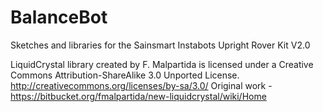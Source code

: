# BalanceBot
Sketches and libraries for the Sainsmart Instabots Upright Rover Kit V2.0

LiquidCrystal library created by F. Malpartida is licensed under a Creative Commons Attribution-ShareAlike 3.0 Unported License. http://creativecommons.org/licenses/by-sa/3.0/
Original work - https://bitbucket.org/fmalpartida/new-liquidcrystal/wiki/Home
